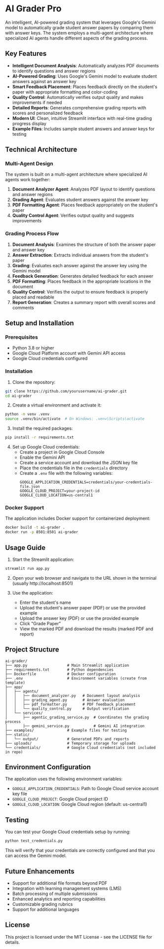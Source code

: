 # AI Grader Pro

An intelligent, AI-powered grading system that leverages Google's Gemini model to automatically grade student answer papers by comparing them with answer keys. The system employs a multi-agent architecture where specialized AI agents handle different aspects of the grading process.

## Key Features

- **Intelligent Document Analysis**: Automatically analyzes PDF documents to identify questions and answer regions
- **AI-Powered Grading**: Uses Google's Gemini model to evaluate student answers against an answer key
- **Smart Feedback Placement**: Places feedback directly on the student's paper with appropriate formatting and color-coding
- **Quality Control**: Automatically verifies output quality and makes improvements if needed
- **Detailed Reports**: Generates comprehensive grading reports with scores and personalized feedback
- **Modern UI**: Clean, intuitive Streamlit interface with real-time grading progress display
- **Example Files**: Includes sample student answers and answer keys for testing

## Technical Architecture

### Multi-Agent Design

The system is built on a multi-agent architecture where specialized AI agents work together:

1. **Document Analyzer Agent**: Analyzes PDF layout to identify questions and answer regions
2. **Grading Agent**: Evaluates student answers against the answer key
3. **PDF Formatting Agent**: Places feedback appropriately on the student's paper
4. **Quality Control Agent**: Verifies output quality and suggests improvements

### Grading Process Flow

1. **Document Analysis**: Examines the structure of both the answer paper and answer key
2. **Answer Extraction**: Extracts individual answers from the student's paper
3. **Grading**: Evaluates each answer against the answer key using the Gemini model
4. **Feedback Generation**: Generates detailed feedback for each answer
5. **PDF Formatting**: Places feedback in the appropriate locations in the document
6. **Quality Control**: Verifies the output to ensure feedback is properly placed and readable
7. **Report Generation**: Creates a summary report with overall scores and comments

## Setup and Installation

### Prerequisites

- Python 3.8 or higher
- Google Cloud Platform account with Gemini API access
- Google Cloud credentials configured

### Installation

1. Clone the repository:
```bash
git clone https://github.com/yourusername/ai-grader.git
cd ai-grader
```

2. Create a virtual environment and activate it:
```bash
python -m venv .venv
source .venv/bin/activate  # On Windows: .venv\Scripts\activate
```

3. Install the required packages:
```bash
pip install -r requirements.txt
```

4. Set up Google Cloud credentials:
   - Create a project in Google Cloud Console
   - Enable the Gemini API
   - Create a service account and download the JSON key file
   - Place the credentials file in the `credentials` directory
   - Create a `.env` file with the following variables:
     ```
     GOOGLE_APPLICATION_CREDENTIALS=credentials/your-credentials-file.json
     GOOGLE_CLOUD_PROJECT=your-project-id
     GOOGLE_CLOUD_LOCATION=us-central1
     ```

### Docker Support

The application includes Docker support for containerized deployment:

```bash
docker build -t ai-grader .
docker run -p 8501:8501 ai-grader
```

## Usage Guide

1. Start the Streamlit application:
```bash
streamlit run app.py
```

2. Open your web browser and navigate to the URL shown in the terminal (usually http://localhost:8501)

3. Use the application:
   - Enter the student's name
   - Upload the student's answer paper (PDF) or use the provided example
   - Upload the answer key (PDF) or use the provided example
   - Click "Grade Paper"
   - View the marked PDF and download the results (marked PDF and report)

## Project Structure

```
ai-grader/
├── app.py                  # Main Streamlit application
├── requirements.txt        # Python dependencies
├── Dockerfile              # Docker configuration
├── .env                    # Environment variables (create from template)
├── app/
│   ├── agents/
│   │   ├── document_analyzer.py   # Document layout analysis
│   │   ├── grading_agent.py       # Answer evaluation
│   │   ├── pdf_formatter.py       # PDF feedback placement
│   │   └── quality_control.py     # Output verification
│   └── services/
│       ├── agentic_grading_service.py  # Coordinates the grading process
│       ├── gemini_service.py           # Gemini AI integration
├── examples/               # Example files for testing
├── static/
│   └── output/             # Generated PDFs and reports
├── uploads/                # Temporary storage for uploads
└── credentials/            # Google Cloud credentials (not included in repo)
```

## Environment Configuration

The application uses the following environment variables:
- `GOOGLE_APPLICATION_CREDENTIALS`: Path to Google Cloud service account key file
- `GOOGLE_CLOUD_PROJECT`: Google Cloud project ID
- `GOOGLE_CLOUD_LOCATION`: Google Cloud region (default: us-central1)

## Testing

You can test your Google Cloud credentials setup by running:
```bash
python test_credentials.py
```

This will verify that your credentials are correctly configured and that you can access the Gemini model.

## Future Enhancements

- Support for additional file formats beyond PDF
- Integration with learning management systems (LMS)
- Batch processing of multiple submissions
- Enhanced analytics and reporting capabilities
- Customizable grading rubrics
- Support for additional languages

## License

This project is licensed under the MIT License - see the LICENSE file for details. 